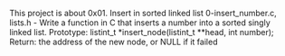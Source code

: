 This project is about 0x01. Insert in sorted linked list
0-insert_number.c, lists.h - Write a function in C that inserts a number into a sorted singly linked list.
Prototype: listint_t *insert_node(listint_t **head, int number);
Return: the address of the new node, or NULL if it failed
